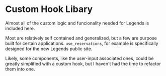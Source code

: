 # Custom Hook Libary 

Almost all of the custom logic and funcionality needed for Legends is included here. 

Most are relatively self contained and generalized, but a few are purpose built for certain applications. `use_reservations`, for example is specifically designed for the new Legends public site.

Likely, some components, like the user-input associated ones, could be greatly simplified with a custom hook, but I haven't had the time to refactor them into one.